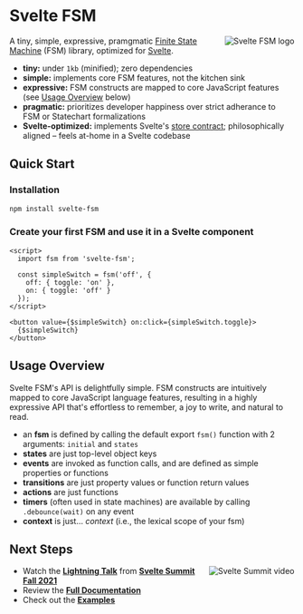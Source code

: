# Svelte FSM

<img alt="Svelte FSM logo" align="right" src="https://user-images.githubusercontent.com/35901/145653445-72717a87-927d-4bcd-b616-aa3eb6f13cd0.png">

A tiny, simple, expressive, pramgmatic [Finite State
Machine](https://en.wikipedia.org/wiki/Finite-state_machine) (FSM) library, optimized for
[Svelte](https://svelte.dev).
* **tiny:** under `1kb` (minified); zero dependencies
* **simple:** implements core FSM features, not the kitchen sink
* **expressive:** FSM constructs are mapped to core JavaScript features (see [Usage Overview](#usage-overview) below)
* **pragmatic:** prioritizes developer happiness over strict adherance to FSM or Statechart
formalizations
* **Svelte-optimized:** implements Svelte's [store
contract](https://svelte.dev/docs#Store_contract); philosophically aligned – feels at-home in a
Svelte codebase

## Quick Start

### Installation

```bash
npm install svelte-fsm
```

### Create your first FSM and use it in a Svelte component

```svelte
<script>
  import fsm from 'svelte-fsm';

  const simpleSwitch = fsm('off', {
    off: { toggle: 'on' },
    on: { toggle: 'off' }
  });
</script>

<button value={$simpleSwitch} on:click={simpleSwitch.toggle}>
  {$simpleSwitch}
</button>
```

## Usage Overview

Svelte FSM's API is delightfully simple. FSM constructs are intuitively mapped to core JavaScript
language features, resulting in a highly expressive API that's effortless to remember, a joy to
write, and natural to read.
* an **fsm** is defined by calling the default export `fsm()` function with 2 arguments: `initial`
and `states`
* **states** are just top-level object keys
* **events** are invoked as function calls, and are defined as simple properties or functions
* **transitions** are just property values or function return values
* **actions** are just functions
* **timers** (often used in state machines) are available by calling `.debounce(wait)` on any event
* **context** is just… *context* (i.e., the lexical scope of your fsm)

## Next Steps

<a target="_blank" href="https://youtu.be/3_D-3HPUdEI">
<img alt="Svelte Summit video" align="right" src="https://user-images.githubusercontent.com/35901/145655001-e0b63ed8-b6cf-4729-b24c-e9b98aa30275.png">
</a>

* Watch the **[Lightning Talk](https://youtu.be/3_D-3HPUdEI)** from **[Svelte Summit Fall 2021](https://sveltesummit.com/)**
* Review the **[Full Documentation](https://github.com/kenkunz/svelte-fsm/wiki)**
* Check out the **[Examples](https://github.com/kenkunz/svelte-fsm/wiki/Examples)**
